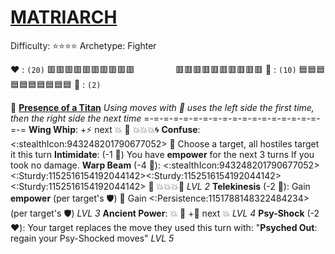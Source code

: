 # [**__MATRIARCH__**](<https://www.youtube.com/watch?v=NFTemk99fLU>)
Difficulty: ⭐⭐⭐⭐
Archetype: Fighter

❤️ : `(20)` 🟥🟥🟥🟥🟥🟥🟥🟥🟥🟥
`        ` 🟥🟥🟥🟥🟥🟥🟥🟥🟥🟥
:large_blue_diamond: : `(10)` :blue_square::blue_square::blue_square::blue_square::blue_square::blue_square::blue_square::blue_square::blue_square::blue_square:
👥 : `(2)`

:nazar_amulet:  [**Presence of a Titan**](https://media.discordapp.net/attachments/1056365502101979146/1168051983496781855/matriarch.jpg?ex=65505c2e&is=653de72e&hm=837a0ad9fe1e2cd6517cdf6aec2c095e3af4f8499d94c6cf7c2d4390c41ca9ef&=&width=707&height=676) 
*Using moves with 🔀 uses the left side the first time, then the right side the next time*
=-=-=-=-=-=-=-=-=-=-=-=-=-=-=-=-=-=-=-=
**Wing Whip**: +⚡ next 💥 🔀 :boom::boom::boom:🌀
**Confuse**: <:stealthIcon:943248201790677052> 🔀 Choose a target, all hostiles target it this turn
**Intimidate**: (-1 🔷) You have __empower__ for the next 3 turns If you took no damage.
**Warp Beam** (-4 :large_blue_diamond:): <:stealthIcon:943248201790677052><:Sturdy:1152516154192044142><:Sturdy:1152516154192044142><:Sturdy:1152516154192044142> 🔀 :boom::boom::boom::dart: *LVL 2*
**Telekinesis** (-2 :large_blue_diamond:): Gain __empower__ (per target's 🛡️) 🔀 Gain <:Persistence:1151788148322484234> (per target's 🛡️) *LVL 3*
**Ancient Power**: :boom: 🔀 +🚫 next 💥 *LVL 4*
**Psy-Shock** (-2 :heart:): Your target replaces the move they used this turn with: "**Psyched Out**: regain your Psy-Shocked moves" *LVL 5*
